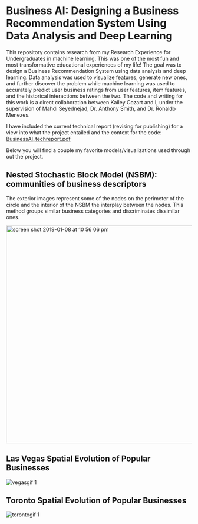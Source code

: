 # Business AI: Designing a Business Recommendation System Using Data Analysis and Deep Learning
This repository contains research from my Research Experience for Undergraduates in machine learning. This was one of the most fun and most transformative educational experiences of my life! The goal was to design a Business Recommendation System using data analysis and deep learning. Data analysis was used to visualize features, generate new ones, and further discover the problem while machine learning was used to accurately predict user business ratings from user features, item features, and the historical interactions between the two.
The code and writing for this work is a direct collaboration between Kailey Cozart and I, under the supervision of Mahdi Seyednejad, Dr. Anthony Smith, and Dr. Ronaldo Menezes.

I have included the current technical report (revising for publishing) for a view into what the project entailed and the context for the code:
[BusinessAI_techreport.pdf](https://github.com/JohnAnthonyBowllan/BusinessAI/files/2739236/BusinessAI_techreport.pdf)

Below you will find a couple my favorite models/visualizations used through out the project.

## Nested Stochastic Block Model (NSBM): communities of business descriptors
The exterior images represent some of the nodes on the perimeter of the circle and the interior of the NSBM the
interplay between the nodes. This method groups similar business categories and discriminates dissimilar ones.

<img width="591" alt="screen shot 2019-01-08 at 10 56 06 pm" src="https://user-images.githubusercontent.com/22419878/50875962-ad012180-1398-11e9-8424-a5b59875729a.png">

## Las Vegas Spatial Evolution of Popular Businesses
![vegasgif 1](https://user-images.githubusercontent.com/22419878/50874401-e2eed780-1391-11e9-9a6b-4b696d4de588.gif)

## Toronto Spatial Evolution of Popular Businesses
![torontogif 1](https://user-images.githubusercontent.com/22419878/50874434-06198700-1392-11e9-930f-a73ab6251671.gif)
